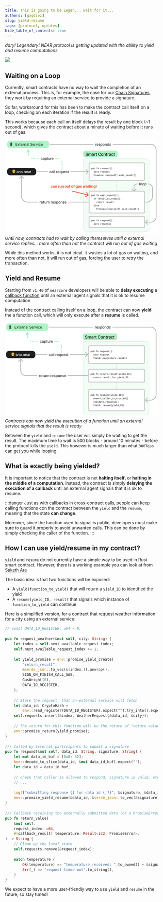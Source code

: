 ```yaml
---
title: This is going to be Legen... wait for it...
authors: [gagdiez]
slug: yield-resume
tags: [protocol, updates]
hide_table_of_contents: true
---
```


*dary! Legendary! NEAR protocol is getting updated with the ability to yield and resume computations*

<p><img src="/assets/images/legendary-c6675258ceadd49e3a9be41e3681b136.jpg" /></p>

<!-- truncate -->

## Waiting on a Loop
Currently, smart contracts have no way to wait the completion of an external process. This is, for example, the case for our [Chain Signatures](/concepts/abstraction/chain-signatures), they work by requiring an external service to provide a signature.

So far, workaround for this has been to make the contract call itself on a loop, checking on each iteration if the result is ready.

This works because each call on itself delays the result by one block (~1 second), which gives the contract about a minute of waiting before it runs out of gas.

![waiting on a loop](../website/static/docs/blog/contract-wait-loop.png)
*Until now, contracts had to wait by calling themselves until a external service replies... more often than not the contract will run out of gas waiting*

While this method works, it is not ideal. It wastes a lot of gas on waiting, and more often than not, it will run out of gas, forcing the user to retry the transaction.

## Yield and Resume
Starting from `v1.40` of `nearcore` developers will be able to **delay executing** a [callback function](/build/smart-contracts/anatomy/crosscontract#callback-method) until an external agent signals that it is ok to resume computation.

Instead of the contract calling itself on a loop, the contract can now **yield** the a function call, which will only execute after a **resume** is called.

![waiting on a yield](../website/static/docs/blog/contract-wait-yield.png)
*Contracts can now yield the execution of a function until an external service signals that the result is ready*

Between the `yield` and `resume` the user will simply be waiting to get the result. The maximum time to wait is 500 blocks - around 10 minutes - before the protocol kills the `yield`. This however is much larger than what `300Tgas` can get you while looping.

## What is exactly being yielded?
It is important to notice that the contract is not **halting itself**, or **halting in the middle of a computation**. Instead, the contract is simply **delaying the execution of a callback** until an external agent signals that it is ok to resume.

:::danger
Just as with callbacks in cross-contract calls, people can keep calling functions con the contract between the `yield` and the `resume`, meaning that the state **can change**.

Moreover, since the function used to signal is public, developers must make sure to guard it properly to avoid unwanted calls. This can be done by simply checking the caller of the function.
:::

## How I can use yield/resume in my contract?
`yield` and `resume` do not currently have a simple way to be used in Rust smart contract. However, there is a working example you can look at from [Saketh Are](https://github.com/near/near-sdk-rs/pull/1133/files)

The basic idea is that two functions will be exposed:
- A `yield(function_to_yield)` that will return a `yield_ID` to identified the yield
- A `resume(yield_ID, result)` that signals which instance of `function_to_yield` can continue

Here is a simplified version, for a contract that request weather information for a city using an external service:

```rust
// const DATA_ID_REGISTER: u64 = 0;

pub fn request_weather(&mut self, city: String) {
    let index = self.next_available_request_index;
    self.next_available_request_index += 1;

    let yield_promise = env::promise_yield_create(
        "return_result",
        &serde_json::to_vec(&(index,)).unwrap(),
        SIGN_ON_FINISH_CALL_GAS,
        GasWeight(0),
        DATA_ID_REGISTER,
    );

    // Store the request, that an external service will fetch
    let data_id: CryptoHash =
        env::read_register(DATA_ID_REGISTER).expect("").try_into().expect("");
    self.requests.insert(&index, WeatherRequest{&data_id, &city});

    // The return for this function will be the return of "return_value"
    env::promise_return(yield_promise);
}

/// Called by external participants to submit a signature
pub fn respond(&mut self, data_id: String, signature: String) {
    let mut data_id_buf = [0u8; 32];
    hex::decode_to_slice(data_id, &mut data_id_buf).expect("");
    let data_id = data_id_buf;

    // check that caller is allowed to respond, signature is valid, etc.
    // ...

    log!("submitting response {} for data id {:?}", &signature, &data_id);
    env::promise_yield_resume(&data_id, &serde_json::to_vec(&signature).unwrap());
}

/// Callback receiving the externally submitted data (or a PromiseError)
pub fn return_value(
    &mut self,
    request_index: u64,
    #[callback_result] temperature: Result<i32, PromiseError>,
) -> String {
    // Clean up the local state
    self.requests.remove(&request_index);

    match temperature {
        Ok(temperature) => "temperature received: ".to_owned() + &signature,
        Err(_) => "request timed out".to_string(),
    }
}
```

We expect to have a more user-friendly way to use `yield` and `resume` in the future, so stay tuned!